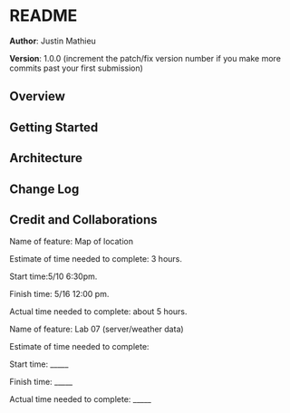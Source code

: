 # README

**Author**: Justin Mathieu

**Version**: 1.0.0 (increment the patch/fix version number if you make more commits past your first submission)

## Overview
<!-- Provide a high level overview of what this application is and why you are building it, beyond the fact that it's an assignment for this class. (i.e. What's your problem domain?) -->

## Getting Started
<!-- What are the steps that a user must take in order to build this app on their own machine and get it running? -->

## Architecture
<!-- Provide a detailed description of the application design. What technologies (languages, libraries, etc) you're using, and any other relevant design information. -->

## Change Log
<!-- Use this area to document the iterative changes made to your application as each feature is successfully implemented. Use time stamps. Here's an example:

01-01-2001 4:59pm - Application now has a fully-functional express server, with a GET route for the location resource. -->

## Credit and Collaborations
<!-- Give credit (and a link) to other people or resources that helped you build this application. -->

Name of feature: Map of location

Estimate of time needed to complete: 3 hours.

Start time:5/10 6:30pm.

Finish time: 5/16 12:00 pm.

Actual time needed to complete: about 5 hours.

Name of feature: Lab 07 (server/weather data)

Estimate of time needed to complete:

Start time: _____

Finish time: _____

Actual time needed to complete: _____
